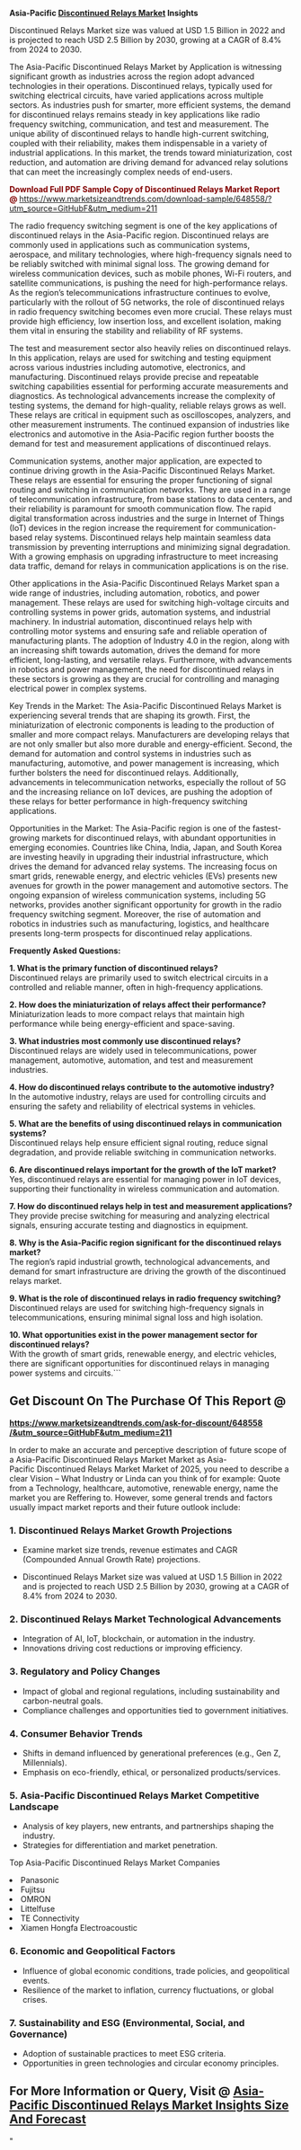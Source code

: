 <p><strong>Asia-Pacific&nbsp;<a href=""https://www.marketsizeandtrends.com/download-sample/648558/&amp;utm_source=GitHubF&amp;utm_medium=211"">Discontinued Relays Market</a> Insights</strong></p><p>Discontinued Relays Market size was valued at USD 1.5 Billion in 2022 and is projected to reach USD 2.5 Billion by 2030, growing at a CAGR of 8.4% from 2024 to 2030.</p><p><p>The Asia-Pacific Discontinued Relays Market by Application is witnessing significant growth as industries across the region adopt advanced technologies in their operations. Discontinued relays, typically used for switching electrical circuits, have varied applications across multiple sectors. As industries push for smarter, more efficient systems, the demand for discontinued relays remains steady in key applications like radio frequency switching, communication, and test and measurement. The unique ability of discontinued relays to handle high-current switching, coupled with their reliability, makes them indispensable in a variety of industrial applications. In this market, the trends toward miniaturization, cost reduction, and automation are driving demand for advanced relay solutions that can meet the increasingly complex needs of end-users. <p><strong><span style="color: #800000;">Download Full PDF Sample Copy of Discontinued Relays Market Report @</span>&nbsp;</strong><a href="https://www.marketsizeandtrends.com/download-sample/648558/?utm_source=GitHubF&amp;utm_medium=211" target="_blank">https://www.marketsizeandtrends.com/download-sample/648558/?utm_source=GitHubF&amp;utm_medium=211</a></p>The radio frequency switching segment is one of the key applications of discontinued relays in the Asia-Pacific region. Discontinued relays are commonly used in applications such as communication systems, aerospace, and military technologies, where high-frequency signals need to be reliably switched with minimal signal loss. The growing demand for wireless communication devices, such as mobile phones, Wi-Fi routers, and satellite communications, is pushing the need for high-performance relays. As the region’s telecommunications infrastructure continues to evolve, particularly with the rollout of 5G networks, the role of discontinued relays in radio frequency switching becomes even more crucial. These relays must provide high efficiency, low insertion loss, and excellent isolation, making them vital in ensuring the stability and reliability of RF systems.<p>The test and measurement sector also heavily relies on discontinued relays. In this application, relays are used for switching and testing equipment across various industries including automotive, electronics, and manufacturing. Discontinued relays provide precise and repeatable switching capabilities essential for performing accurate measurements and diagnostics. As technological advancements increase the complexity of testing systems, the demand for high-quality, reliable relays grows as well. These relays are critical in equipment such as oscilloscopes, analyzers, and other measurement instruments. The continued expansion of industries like electronics and automotive in the Asia-Pacific region further boosts the demand for test and measurement applications of discontinued relays.<p>Communication systems, another major application, are expected to continue driving growth in the Asia-Pacific Discontinued Relays Market. These relays are essential for ensuring the proper functioning of signal routing and switching in communication networks. They are used in a range of telecommunication infrastructure, from base stations to data centers, and their reliability is paramount for smooth communication flow. The rapid digital transformation across industries and the surge in Internet of Things (IoT) devices in the region increase the requirement for communication-based relay systems. Discontinued relays help maintain seamless data transmission by preventing interruptions and minimizing signal degradation. With a growing emphasis on upgrading infrastructure to meet increasing data traffic, demand for relays in communication applications is on the rise.<p>Other applications in the Asia-Pacific Discontinued Relays Market span a wide range of industries, including automation, robotics, and power management. These relays are used for switching high-voltage circuits and controlling systems in power grids, automation systems, and industrial machinery. In industrial automation, discontinued relays help with controlling motor systems and ensuring safe and reliable operation of manufacturing plants. The adoption of Industry 4.0 in the region, along with an increasing shift towards automation, drives the demand for more efficient, long-lasting, and versatile relays. Furthermore, with advancements in robotics and power management, the need for discontinued relays in these sectors is growing as they are crucial for controlling and managing electrical power in complex systems.<p>Key Trends in the Market: The Asia-Pacific Discontinued Relays Market is experiencing several trends that are shaping its growth. First, the miniaturization of electronic components is leading to the production of smaller and more compact relays. Manufacturers are developing relays that are not only smaller but also more durable and energy-efficient. Second, the demand for automation and control systems in industries such as manufacturing, automotive, and power management is increasing, which further bolsters the need for discontinued relays. Additionally, advancements in telecommunication networks, especially the rollout of 5G and the increasing reliance on IoT devices, are pushing the adoption of these relays for better performance in high-frequency switching applications.<p>Opportunities in the Market: The Asia-Pacific region is one of the fastest-growing markets for discontinued relays, with abundant opportunities in emerging economies. Countries like China, India, Japan, and South Korea are investing heavily in upgrading their industrial infrastructure, which drives the demand for advanced relay systems. The increasing focus on smart grids, renewable energy, and electric vehicles (EVs) presents new avenues for growth in the power management and automotive sectors. The ongoing expansion of wireless communication systems, including 5G networks, provides another significant opportunity for growth in the radio frequency switching segment. Moreover, the rise of automation and robotics in industries such as manufacturing, logistics, and healthcare presents long-term prospects for discontinued relay applications.<p><strong>Frequently Asked Questions:</strong><p><strong>1. What is the primary function of discontinued relays?</strong><br>Discontinued relays are primarily used to switch electrical circuits in a controlled and reliable manner, often in high-frequency applications.<p><strong>2. How does the miniaturization of relays affect their performance?</strong><br>Miniaturization leads to more compact relays that maintain high performance while being energy-efficient and space-saving.<p><strong>3. What industries most commonly use discontinued relays?</strong><br>Discontinued relays are widely used in telecommunications, power management, automotive, automation, and test and measurement industries.<p><strong>4. How do discontinued relays contribute to the automotive industry?</strong><br>In the automotive industry, relays are used for controlling circuits and ensuring the safety and reliability of electrical systems in vehicles.<p><strong>5. What are the benefits of using discontinued relays in communication systems?</strong><br>Discontinued relays help ensure efficient signal routing, reduce signal degradation, and provide reliable switching in communication networks.<p><strong>6. Are discontinued relays important for the growth of the IoT market?</strong><br>Yes, discontinued relays are essential for managing power in IoT devices, supporting their functionality in wireless communication and automation.<p><strong>7. How do discontinued relays help in test and measurement applications?</strong><br>They provide precise switching for measuring and analyzing electrical signals, ensuring accurate testing and diagnostics in equipment.<p><strong>8. Why is the Asia-Pacific region significant for the discontinued relays market?</strong><br>The region’s rapid industrial growth, technological advancements, and demand for smart infrastructure are driving the growth of the discontinued relays market.<p><strong>9. What is the role of discontinued relays in radio frequency switching?</strong><br>Discontinued relays are used for switching high-frequency signals in telecommunications, ensuring minimal signal loss and high isolation.<p><strong>10. What opportunities exist in the power management sector for discontinued relays?</strong><br>With the growth of smart grids, renewable energy, and electric vehicles, there are significant opportunities for discontinued relays in managing power systems and circuits.```</p><h2><strong>Get Discount On The Purchase Of This Report @&nbsp;</strong></h2><p><strong><a href=""https://www.marketsizeandtrends.com/ask-for-discount/648558/&amp;utm_source=GitHubF&amp;utm_medium=211"" target=""_blank"">https://www.marketsizeandtrends.com/ask-for-discount/648558<br />/&amp;utm_source=GitHubF&amp;utm_medium=211</a></strong></p><p>In order to make an accurate and perceptive description of future scope of a Asia-Pacific&nbsp;Discontinued Relays Market Market as Asia-Pacific&nbsp;Discontinued Relays Market Market of 2025, you need to describe a clear Vision &ndash; What Industry or Linda can you think of for example: Quote from a Technology, healthcare, automotive, renewable energy, name the market you are Reffering to. However, some general trends and factors usually impact market reports and their future outlook include:</p><h3>1.&nbsp;<strong>Discontinued Relays Market Growth Projections</strong></h3><ul><li>Examine market size trends, revenue estimates and CAGR (Compounded Annual Growth Rate) projections.</li><li><p>Discontinued Relays Market size was valued at USD 1.5 Billion in 2022 and is projected to reach USD 2.5 Billion by 2030, growing at a CAGR of 8.4% from 2024 to 2030.</p></li></ul><h3>2.&nbsp;<strong>Discontinued Relays Market Technological Advancements</strong></h3><ul><li>Integration of AI, IoT, blockchain, or automation in the industry.</li><li>Innovations driving cost reductions or improving efficiency.</li></ul><h3>3.&nbsp;<strong>Regulatory and Policy Changes</strong></h3><ul><li>Impact of global and regional regulations, including sustainability and carbon-neutral goals.</li><li>Compliance challenges and opportunities tied to government initiatives.</li></ul><h3>4.&nbsp;<strong>Consumer Behavior Trends</strong></h3><ul><li>Shifts in demand influenced by generational preferences (e.g., Gen Z, Millennials).</li><li>Emphasis on eco-friendly, ethical, or personalized products/services.</li></ul><h3>5.&nbsp;<strong>Asia-Pacific Discontinued Relays Market Competitive Landscape</strong></h3><ul><li>Analysis of key players, new entrants, and partnerships shaping the industry.</li><li>Strategies for differentiation and market penetration.</li></ul><p data-pm-slice=""1 1 []"">Top Asia-Pacific Discontinued Relays Market Companies</p><div data-test-id=""""><p><li>Panasonic</li><li> Fujitsu</li><li> OMRON</li><li> Littelfuse</li><li> TE Connectivity</li><li> Xiamen Hongfa Electroacoustic</li></p></div><h3>6.&nbsp;<strong>Economic and Geopolitical Factors</strong></h3><ul><li>Influence of global economic conditions, trade policies, and geopolitical events.</li><li>Resilience of the market to inflation, currency fluctuations, or global crises.</li></ul><h3>7.&nbsp;<strong>Sustainability and ESG (Environmental, Social, and Governance)</strong></h3><ul><li>Adoption of sustainable practices to meet ESG criteria.</li><li>Opportunities in green technologies and circular economy principles.</li></ul><h2><strong>For More Information or Query, Visit @&nbsp;</strong><a href=""https://www.verifiedmarketreports.com/product/discontinued-relays-market/"" target=""_blank"">Asia-Pacific Discontinued Relays Market Insights Size And Forecast</a></h2>"
